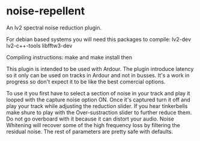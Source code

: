 # noise-repellent

An lv2 spectral noise reduction plugin.

For debian based systems you will need this packages to compile: lv2-dev lv2-c++-tools libfftw3-dev

Compiling instructions: make and make install then

This plugin is intended to be used with Ardour. The plugin introduce latency so it only can be used on tracks in Ardour and not in busses.
It's a work in progress so don't expect it to be like the best comercial options.

To use it you first have to select a section of noise in your track and play it looped
with the capture noise option ON. Once it's captured turn it off and play your track
while adjusting the reduction slider. If you hear tinkerbells make shure to play with the Over-sustraction slider
to further reduce them. Do not go overboard with it because it can distort your audio.
Noise Whitening will recover some of the high frequency loss by filtering the residual noise.
The rest of parameters are pretty safe with defaults.
